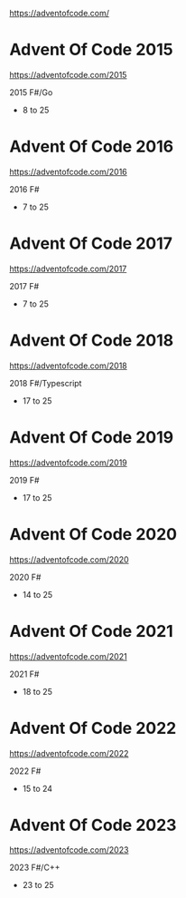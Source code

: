 https://adventofcode.com/

# Advent Of Code 2015

https://adventofcode.com/2015

2015 F#/Go
- 8 to 25

# Advent Of Code 2016

https://adventofcode.com/2016

2016 F#
- 7 to 25

# Advent Of Code 2017

https://adventofcode.com/2017

2017 F#
- 7 to 25

# Advent Of Code 2018

https://adventofcode.com/2018

2018 F#/Typescript
- 17 to 25


# Advent Of Code 2019

https://adventofcode.com/2019

2019 F#
- 17 to 25

# Advent Of Code 2020

https://adventofcode.com/2020

2020 F#
- 14 to 25

# Advent Of Code 2021

https://adventofcode.com/2021

2021 F#
- 18 to 25

# Advent Of Code 2022

https://adventofcode.com/2022

2022 F#
- 15 to 24

# Advent Of Code 2023

https://adventofcode.com/2023

2023 F#/C++
- 23 to 25